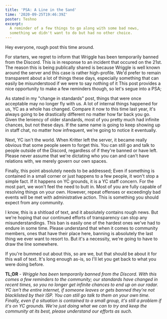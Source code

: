 ```yaml
---
title: 'PSA: A Line in the Sand'
time: '2020-09-25T19:46:39Z'
poster: Teshno
excerpt:
  A reminder of a few things to go along with some bad news,
  something we didn't want to do but had no other choice.
---
```


Hey everyone, rough post this time around.

For starters, we regret to inform that Wriggle has been temporarily banned from the Discord. This is in response to an incident that occured on the 21st. The reason this is being publically shared is because Wriggle is well known around the server and this case is rather high-profile. We'd prefer to remain transparent about a lot of things these days, especially something that can easily be misunderstood if we were to say nothing of it
This post provides a nice opportunity to make a few reminders though, so let's segue into a PSA;

As stated in my "change in standards" post, things that were once acceptable may no longer fly with us. A lot of internal things happened for us, YC as a whole has changed. Compare it now to this time last year, it's always going to be drastically different no matter how far back you go. Given the leniency of older standards, most of you pretty much had infinite chances, but not these days. If the same name is going to keep showing up in staff chat, no matter how infrequent, we're going to notice it eventually.

Next, YC isn't the world. When Kritter left the server, it became really obvious that some people seem to forget this. You can still go and talk to people outside of the Discord, regardless of if they're banned or have left. Please never assume that we're dictating who you can and can't have relations with, we merely govern our own spaces.

Finally, this point absolutely needs to be addressed; Even if something is contained in a small corner or just happens to a few people, it won't stop a simple fact. If it happens on YC grounds, it is a YC staff concern. For the most part, we won't feel the need to butt in. Most of you are fully capable of resolving things on your own. However, repeat offenses or exceedingly bad events will be met with administrative action. This is something you should expect from any community.

I know, this is a shitload of text, and it absolutely contains rough news. But we're hoping that our continued efforts of transparency can stop any misunderstandings. This ban is easily one of the hardest ones we've had to endure in some time. Please understand that when it comes to community members, ones that have their place here, banning is absolutely the last thing we ever want to resort to. But it's a necessity, we're going to have to draw the line somewhere.

If you're bummed out about this, so are we, but that should be about it for this wall of text. It's long enough as-is, so I'll let you get back to what you were doing before.


**TL;DR** - _Wriggle has been temporarily banned from the Discord. With this comes a few reminders to the community; our standards have changed in recent times, so you no longer get infinite chances to end up on our radar. YC isn't the entire internet, if someone leaves or gets banned they're not blacklisted by their ISP. You can still go talk to them on your own time. Finally, even if a situation is contained to a small group, it's still a problem if it's on YC grounds. We're just doing what we can to try and keep the community at its best, please understand our efforts as such._
